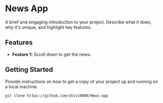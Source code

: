 # News App

 A brief and engaging introduction to your project. Describe what it does, why it's unique, and highlight key features.

## Features

- **Feature 1:** Scroll down to get the news.
 

 

## Getting Started

Provide instructions on how to get a copy of your project up and running on a local machine.

```bash
git clone https://github.com/shiv10000/News-app
 
